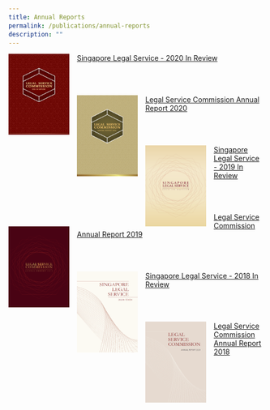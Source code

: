 ```yaml
---
title: Annual Reports
permalink: /publications/annual-reports
description: ""
---
```

<img src="/images/AR%20Covers/SLS%20-%20Year%20in%20Review%202020.png" 		 
style="
width:120px; 
height:160px;
float:left;
margin-right:15px"/> [Singapore Legal Service - 2020 In Review](/files/AR/singapore-legal-service---2020-in-review.pdf)

<br><br><br>
<img src="/images/AR%20Covers/LSC%20AR%202020.png" 
style="width:120px; 
height:160px;
float:left;
margin-right:15px"/> [Legal Service Commission Annual Report 2020](/files/AR/Legal%20Service%20Commission%20Annual%20Report%202020.pdf)

<br><br><br>
<img src="/images/AR%20Covers/SLS%20-%20Year%20in%20Review%202019.png" 
style="width:120px; 
height:160px;
float:left;
margin-right:15px"/> [Singapore Legal Service - 2019 In Review](/files/AR/Singapore%20Legal%20Service%202019%20In%20Review.pdf)

<br><br><br>
<img src="/images/AR%20Covers/LSC%20AR%202019.png" 
style="width:120px; 
height:160px;
float:left;
margin-right:15px"/> [Legal Service Commission Annual Report 2019](/files/AR/Legal%20Service%20Commission%20Annual%20Report%202019.pdf)

<br><br><br>
<img src="/images/AR%20Covers/SLS%20-%20Year%20in%20Review%202018.png" 
style="width:120px; 
height:160px;
float:left;
margin-right:15px"/> [Singapore Legal Service - 2018 In Review](/files/Legal%20Service%20Commission%20Annual%20Report%202020.pdf)

<br><br><br>
<img src="/images/AR%20Covers/LSC%20Annual%20Report%202018.png" 
style="width:120px; 
height:160px;
float:left;
margin-right:15px"/> [Legal Service Commission Annual Report 2018](/files/Legal%20Service%20Commission%20Annual%20Report%202020.pdf)